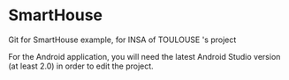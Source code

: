 # SmartHouse
Git for SmartHouse example, for INSA of TOULOUSE 's project

For the Android application, you will need the latest Android Studio version (at least 2.0) in order to edit the project.
